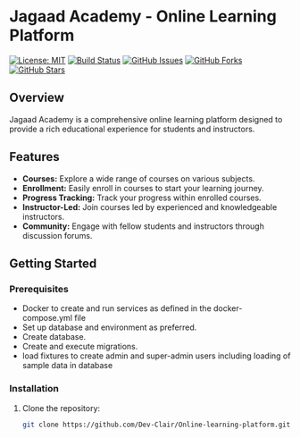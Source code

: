 # Jagaad Academy - Online Learning Platform

[![License: MIT](https://img.shields.io/badge/License-MIT-blue.svg)](https://opensource.org/licenses/MIT)
[![Build Status](https://travis-ci.org/Dev-Clair/Online-learning-platform.svg?branch=main)](https://travis-ci.org/Dev-Clair/Online-learning-platform)
[![GitHub Issues](https://img.shields.io/github/issues/Dev-Clair/Online-learning-platform.svg)](https://github.com/Dev-Clair/Online-learning-platform/issues)
[![GitHub Forks](https://img.shields.io/github/forks/Dev-Clair/Online-learning-platform.svg)](https://github.com/Dev-Clair/Online-learning-platform/forks)
[![GitHub Stars](https://img.shields.io/github/stars/Dev-Clair/Online-learning-platform.svg)](https://github.com/Dev-Clair/Online-learning-platform/stargazers)

## Overview

Jagaad Academy is a comprehensive online learning platform designed to provide a rich educational experience for students and instructors.

## Features

- **Courses:** Explore a wide range of courses on various subjects.
- **Enrollment:** Easily enroll in courses to start your learning journey.
- **Progress Tracking:** Track your progress within enrolled courses.
- **Instructor-Led:** Join courses led by experienced and knowledgeable instructors.
- **Community:** Engage with fellow students and instructors through discussion forums.

## Getting Started

### Prerequisites

- Docker to create and run services as defined in the docker-compose.yml file
- Set up database and environment as preferred.
- Create database.
- Create and execute migrations.
- load fixtures to create admin and super-admin users including loading of sample data in database

### Installation

1. Clone the repository:

   ```bash
   git clone https://github.com/Dev-Clair/Online-learning-platform.git
   ```
